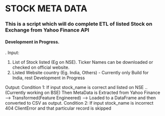 # STOCK META DATA 
### This is a script which will do complete ETL of listed Stock on Exchange from Yahoo Finance API
#### Development in Progress.
.
Input: 
1. List of Stock listed (Eg on NSE). Ticker Names can be downloaded or checked on official website.
2. Listed Website country (Eg. India, Others)  -  Currently only Build for India, rest Development in Progress

Output:
Condition 1: If input stock_name is correct and listed on NSE .. (Currently working on BSE)
            Then MetaData is Extracted from 
            Yahoo Finance --> Transformed(Feature Engineered) --> Loaded to a DataFrame and then converted to CSV as output.
Condition 2: If input stock_name is incorrect 
            404 ClientError and that particular record is skipped